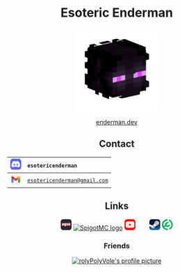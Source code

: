 <h1 align="center">Esoteric Enderman</h1>

<p align="center"><a href="https://www.github.com/esotericenderman"><img alt="My profile picture" src="./assets/images/profile.png" width="190" height="190"></a></p>

<p align="center"><a href="https://enderman.dev">enderman.dev</a></p>

<h2 align="center">Contact</h2>

<div align="center">

| <a href="https://discord.com/users/500690028960284672"><img src="./assets/images/icons/discord.svg" width="25" height="25" alt="Discord logo"></a>    | <code>esotericenderman</code>           |
|:------------------------------------------------------------------------------------------------------------------------------------------------------| :-------------------------------------- |
| <a href="https://www.gmail.com/"><img src="./assets/images/icons/email.svg" alt="Email logo" width="25" height="25"></a>                              | <code>esotericenderman@gmail.com</code> |

</div>

<h2 align="center">Links</h2>

<p align="center">
    <a href="https://www.npmjs.com/~esotericenderman"><img src="./assets/images/icons/npm.svg" alt="npm logo" width="25" height="25"></a>
    <a href="https://www.spigotmc.org/members/esotericenderman.2123396/"><img src="https://static.spigotmc.org/img/spigot.png" alt="SpigotMC logo" width="25"></a>
    <a href="https://www.youtube.com/@esotericenderman"><img src="./assets/images/icons/youtube.svg" alt="YouTube logo" width="25" height="25"></a>
    <a href="https://namemc.com/profile/esotericenderman.1"><img src="./assets/images/icons/namemc.svg" alt="NameMC logo" width="25" height="25"></a>
    <a href="https://steamcommunity.com/id/esotericenderman/"><img src="./assets/images/icons/steam.svg" alt="Steam logo" width="25" height="25"></a>
    <a href="https://modrinth.com/user/esotericenderman"><img src="./assets/images/icons/modrinth.svg" width="25"></a>
</p>

<h3 align="center">Friends</h3>

<p align="center"><a href="https://github.com/rolyPolyVole"><img src="https://github.com/rolyPolyVole.png" width="45" height="45" alt="rolyPolyVole's profile picture"></a></p>
